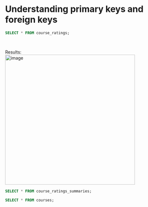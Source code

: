 # Understanding primary keys and foreign keys

```sql
SELECT * FROM course_ratings;
```
<br>

Results: <br>
<img width="419" alt="image" src="https://github.com/Cahn-C/MySQL/assets/72324462/eb6cb3c8-53a1-433a-93ce-ea8a11381b90">


```sql
SELECT * FROM course_ratings_summaries;
```

```sql
SELECT * FROM courses;
```
